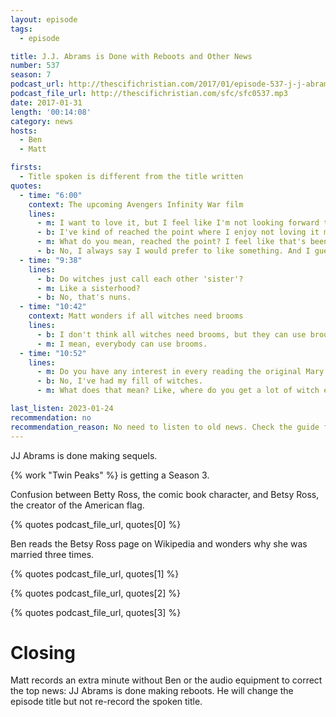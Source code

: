 ```yaml
---
layout: episode
tags:
  - episode

title: J.J. Abrams is Done with Reboots and Other News
number: 537
season: 7
podcast_url: http://thescifichristian.com/2017/01/episode-537-j-j-abrams-is-done-with-reboots-and-other-news/
podcast_file_url: http://thescifichristian.com/sfc/sfc0537.mp3
date: 2017-01-31
length: '00:14:08'
category: news
hosts:
  - Ben
  - Matt

firsts:
  - Title spoken is different from the title written
quotes:
  - time: "6:00"
    context: The upcoming Avengers Infinity War film
    lines:
      - m: I want to love it, but I feel like I'm not looking forward to it like I should.
      - b: I've kind of reached the point where I enjoy not loving it more than loving it.
      - m: What do you mean, reached the point? I feel like that's been you since I met you.
      - b: No, I always say I would prefer to like something. And I guess that's true, but not liking something that everyone else likes is a pretty good consolation prize.
  - time: "9:38"
    lines:
      - b: Do witches just call each other 'sister'?
      - m: Like a sisterhood?
      - b: No, that's nuns.
  - time: "10:42"
    context: Matt wonders if all witches need brooms
    lines:
      - b: I don't think all witches need brooms, but they can use brooms.
      - m: I mean, everybody can use brooms.
  - time: "10:52"
    lines:
      - m: Do you have any interest in every reading the original Mary Poppins books?
      - b: No, I've had my fill of witches.
      - m: What does that mean? Like, where do you get a lot of witch exposure?

last_listen: 2023-01-24
recommendation: no
recommendation_reason: No need to listen to old news. Check the guide for what's interesting in hindsight.
---
```


JJ Abrams is done making sequels.

{% work "Twin Peaks" %} is getting a Season 3.

Confusion between Betty Ross, the comic book character, and Betsy Ross, the creator of the American flag.

{% quotes podcast_file_url, quotes[0] %}

Ben reads the Betsy Ross page on Wikipedia and wonders why she was married three times.

{% quotes podcast_file_url, quotes[1] %}

{% quotes podcast_file_url, quotes[2] %}

{% quotes podcast_file_url, quotes[3] %}

# Closing
Matt records an extra minute without Ben or the audio equipment to correct the top news: JJ Abrams is done making reboots. He will change the episode title but not re-record the spoken title.